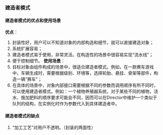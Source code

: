 ### 建造者模式
#### 建造者模式的优点和使用场景
**优点**：
1. 封装性好，用户可以不知道对象的内部构造和细节，就可以直接建造对象；
2. 系统扩展容易；
3. 建造者模式易于使用，非常灵活。在构造性的场景中很容易实现“流水线”；
4. 便于控制细节。
**使用场景**：
1. 目标对象由组件构成的场景中，很适合建造者模式。例如，在一款赛车游戏中，车辆生成时，需要根据级别、环境等，选择轮胎、悬挂、骨架等部件，构造一辆“赛车”；
2. 在具体的场景中，对象内部接口需要根据不同的参数而调用顺序有所不同时，可以使用建造者模式。例如：一个植物养殖器系统，对于某些不同的植物，浇水、施加肥料的顺序要求可能会不同，因而可以在Director中维护一个类似于队列的结构，在实例化时作为参数代入到具体建造者中。

#### 建造者模式的缺点
1. “加工工艺”对用户不透明。（封装的两面性）